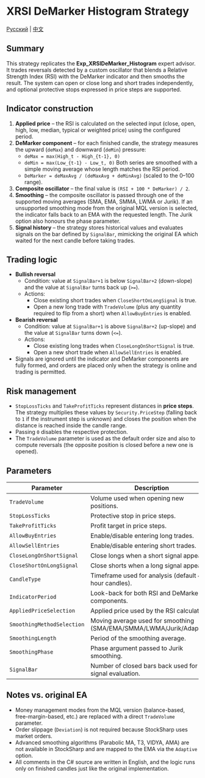 # XRSI DeMarker Histogram Strategy
[Русский](README_ru.md) | [中文](README_cn.md)

## Summary
This strategy replicates the **Exp_XRSIDeMarker_Histogram** expert advisor. It trades reversals detected by a custom oscillator that blends a Relative Strength Index (RSI) with the DeMarker indicator and then smooths the result. The system can open or close long and short trades independently, and optional protective stops expressed in price steps are supported.

## Indicator construction
1. **Applied price** – the RSI is calculated on the selected input (close, open, high, low, median, typical or weighted price) using the configured period.
2. **DeMarker component** – for each finished candle, the strategy measures the upward (`deMax`) and downward (`deMin`) pressure:
   - `deMax = max(High_t - High_{t-1}, 0)`
   - `deMin = max(Low_{t-1} - Low_t, 0)`
   Both series are smoothed with a simple moving average whose length matches the RSI period.
   - `DeMarker = deMaxAvg / (deMaxAvg + deMinAvg)` (scaled to the 0–100 range).
3. **Composite oscillator** – the final value is `(RSI + 100 * DeMarker) / 2`.
4. **Smoothing** – the composite oscillator is passed through one of the supported moving averages (SMA, EMA, SMMA, LWMA or Jurik). If an unsupported smoothing mode from the original MQL version is selected, the indicator falls back to an EMA with the requested length. The Jurik option also honours the phase parameter.
5. **Signal history** – the strategy stores historical values and evaluates signals on the bar defined by `SignalBar`, mimicking the original EA which waited for the next candle before taking trades.

## Trading logic
- **Bullish reversal**
  - Condition: value at `SignalBar+1` is below `SignalBar+2` (down-slope) and the value at `SignalBar` turns back up (`>=`).
  - Actions:
    - Close existing short trades when `CloseShortOnLongSignal` is true.
    - Open a new long trade with `TradeVolume` (plus any quantity required to flip from a short) when `AllowBuyEntries` is enabled.
- **Bearish reversal**
  - Condition: value at `SignalBar+1` is above `SignalBar+2` (up-slope) and the value at `SignalBar` turns down (`<=`).
  - Actions:
    - Close existing long trades when `CloseLongOnShortSignal` is true.
    - Open a new short trade when `AllowSellEntries` is enabled.
- Signals are ignored until the indicator and DeMarker components are fully formed, and orders are placed only when the strategy is online and trading is permitted.

## Risk management
- `StopLossTicks` and `TakeProfitTicks` represent distances in **price steps**. The strategy multiplies these values by `Security.PriceStep` (falling back to `1` if the instrument step is unknown) and closes the position when the distance is reached inside the candle range.
- Passing `0` disables the respective protection.
- The `TradeVolume` parameter is used as the default order size and also to compute reversals (the opposite position is closed before a new one is opened).

## Parameters
| Parameter | Description | Default |
|-----------|-------------|---------|
| `TradeVolume` | Volume used when opening new positions. | `0.1` |
| `StopLossTicks` | Protective stop in price steps. | `1000` |
| `TakeProfitTicks` | Profit target in price steps. | `2000` |
| `AllowBuyEntries` | Enable/disable entering long trades. | `true` |
| `AllowSellEntries` | Enable/disable entering short trades. | `true` |
| `CloseLongOnShortSignal` | Close longs when a short signal appears. | `true` |
| `CloseShortOnLongSignal` | Close shorts when a long signal appears. | `true` |
| `CandleType` | Timeframe used for analysis (default 4-hour candles). | `H4` |
| `IndicatorPeriod` | Look-back for both RSI and DeMarker components. | `14` |
| `AppliedPriceSelection` | Applied price used by the RSI calculation. | `Close` |
| `SmoothingMethodSelection` | Moving average used for smoothing (SMA/EMA/SMMA/LWMA/Jurik/Adaptive). | `Sma` |
| `SmoothingLength` | Period of the smoothing average. | `5` |
| `SmoothingPhase` | Phase argument passed to Jurik smoothing. | `15` |
| `SignalBar` | Number of closed bars back used for signal evaluation. | `1` |

## Notes vs. original EA
- Money management modes from the MQL version (balance-based, free-margin-based, etc.) are replaced with a direct `TradeVolume` parameter.
- Order slippage (`Deviation`) is not required because StockSharp uses market orders.
- Advanced smoothing algorithms (Parabolic MA, T3, VIDYA, AMA) are not available in StockSharp and are mapped to the EMA via the `Adaptive` option.
- All comments in the C# source are written in English, and the logic runs only on finished candles just like the original implementation.
